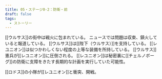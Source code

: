 ```yaml
---
title: 05・ステージ0-2：防衛・前
draft: false
tags:
  - ストーリー
---
```

[[ウルサス]]の街中は戦火に包まれている。
ニュースでは問題は収束、鎮火していると報道している。
[[ウルサス]]は[[陛下（ウルサス）]]を支持している。
[[レユニオン]]は似つかわしくない程度の上等な装備を所持している。
[[ウルサス]]憲兵が[[レユニオン]]に圧倒される。
[[レユニオン]]は秘密裏に[[チェルノボーグ]]の防衛に支障をきたす長期的な計画を実行していた可能性。

[[ロドス]]の小隊が[[レユニオン]]と衝突、開戦。